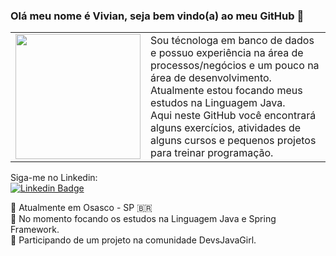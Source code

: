 ### Olá meu nome é Vivian, seja bem vindo(a) ao meu GitHub 👋

<table>
  <tr>
    <td><img src="https://media-private.canva.com/gOnNk/MAEEC9gOnNk/1/tl.png?response-expires=Wed%2C%2005%20Aug%202020%2022%3A02%3A29%20GMT&X-Amz-Algorithm=AWS4-HMAC-SHA256&X-Amz-Date=20200805T192329Z&X-Amz-SignedHeaders=host&X-Amz-Expires=9539&X-Amz-Credential=AKIAJWF6QO3UH4PAAJ6Q%2F20200805%2Fus-east-1%2Fs3%2Faws4_request&X-Amz-Signature=ae964c7b6298ec49c7bf9d196a1b359862fe42a1d9f70bb755f9dffe0e888f37" width="200" height="200"></td>
    <td>Sou técnologa em banco de dados e possuo experiência na área de processos/negócios e um pouco na área de desenvolvimento.<br> Atualmente estou focando meus estudos na Linguagem Java.<br> Aqui neste GitHub você encontrará alguns exercícios, atividades de alguns cursos e pequenos projetos para treinar programação. </td>
    
  </tr>  
</table>  

Siga-me no Linkedin: <br>
[![Linkedin Badge](https://img.shields.io/badge/-LinkedIn-blue?style=flat-square&logo=Linkedin&logoColor=white&link=https://www.linkedin.com/in/vivianbarbosareis)](https://www.linkedin.com/in/vivianbarbosareis)


<p align="left">

:round_pushpin: Atualmente em Osasco - SP 🇧🇷 <br>
:book: No momento focando os estudos na Linguagem Java e Spring Framework. <br>
:information_desk_person: Participando de um projeto na comunidade DevsJavaGirl. <br>
</p>
<!--
**vivianreis/vivianreis** is a ✨ _special_ ✨ repository because its `README.md` (this file) appears on your GitHub profile.

Here are some ideas to get you started:

- 🔭 I’m currently working on ...
- 🌱 I’m currently learning ...
- 👯 I’m looking to collaborate on ...
- 🤔 I’m looking for help with ...
- 💬 Ask me about ...
- 📫 How to reach me: ...
- 😄 Pronouns: ...
- ⚡ Fun fact: ...
-->
